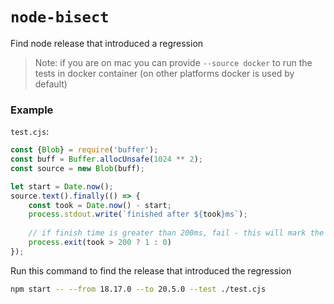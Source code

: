 # `node-bisect`

Find node release that introduced a regression

> Note: if you are on mac you can provide `--source docker` to run the tests in docker container (on other platforms docker is used by default)

### Example

`test.cjs`:
```javascript
const {Blob} = require('buffer');
const buff = Buffer.allocUnsafe(1024 ** 2);
const source = new Blob(buff);

let start = Date.now();
source.text().finally(() => {
    const took = Date.now() - start;
    process.stdout.write(`finished after ${took}ms`);
    
    // if finish time is greater than 200ms, fail - this will mark the release as bad
    process.exit(took > 200 ? 1 : 0)
});
```

Run this command to find the release that introduced the regression
```bash
npm start -- --from 18.17.0 --to 20.5.0 --test ./test.cjs
```
